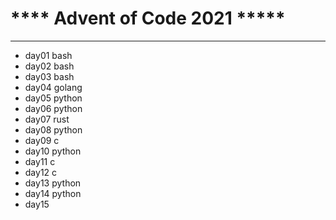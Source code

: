 # ****   Advent of Code 2021 *****

-----
* day01 bash
* day02 bash
* day03 bash
* day04 golang
* day05 python
* day06 python
* day07 rust
* day08 python
* day09 c
* day10 python
* day11 c
* day12 c
* day13 python
* day14 python
* day15
